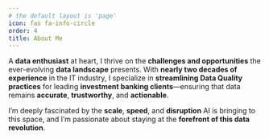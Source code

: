 ```yaml
---
# the default layout is 'page'
icon: fas fa-info-circle
order: 4
title: About Me
---
```


A **data enthusiast** at heart, I thrive on the **challenges and opportunities** the ever-evolving **data landscape** presents. With **nearly two decades of experience** in the IT industry, I specialize in **streamlining Data Quality practices** for leading **investment banking clients**—ensuring that data remains **accurate**, **trustworthy**, and **actionable**.

I’m deeply fascinated by the **scale**, **speed**, and **disruption** AI is bringing to this space, and I’m passionate about staying at the **forefront of this data revolution**.
